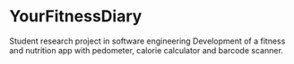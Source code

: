 # YourFitnessDiary
Student research project in software engineering
Development of a fitness and nutrition app with pedometer, calorie calculator and barcode scanner.
